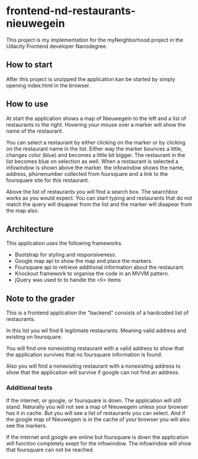 # frontend-nd-restaurants-nieuwegein

This project is my implementation for the myNeighborhood project in the Udacity Frontend developer Nanodegree.

## How to start

After this project is unzipped the application kan be started by simply opening index.html in the browser.

## How to use

At start the application shows a map of Nieuwegein to the left and a list of restaurants to the right. Hovering your mouse over a marker will show the name of the restaurant. 

You can select a restaurant by either clicking on the marker or by clicking on the restaurant name in the list. Either way the marker bounces a little, changes color (blue) and becomes a little bit bigger. The restaurant in the list becomes blue on selection as well. When a restaurant is selected a infowindow is shown above the marker. the infowindow shows the name, address, phonenumber collected from foursquare and a link to the foursquare site for this restaurant.

Above the list of restaurants you will find a search box. The searchbox works as you would expect. You can start typing and restaurants that do not match the query will disapear from the list and the marker will disapear from the map also.

## Architecture

This application uses the following frameworks.
* Bootstrap for styling and responsiveness. 
* Google map api to show the map and place the markers. 
* Foursquare api to retrieve additional information about the restaurant.
* Knockout framework to organise the code in an MVVM pattern.
* jQuery was used to to handle the &lt;li&gt; items

## Note to the grader
This is a frontend application the "backend" consists of a hardcoded list of restaurants.

In this list you wil find 6 legitimate restaurants. Meaning valid address and existing on foursquare. 

You will find one nonexisting restaurant with a valid address to show that the application survives that no foursquare information is found. 

Also you will find a nonexisting restaurant with a nonexisting address to show that the application will survive if google can not find an address. 

### Additional tests
If the internet, or google, or foursquare is down. The application will still stand. Naturally you will not see a map of Nieuwegein unless your browser has it in cache. But you will see a list of restaurants you can select. And if the google map of Nieuwegein is in the cache of your browser you will also see the markers.

If the internet and google are online but foursquare is down the application will function completely exept for the infowindow. The infowindow will show that foursquare can not be reached.